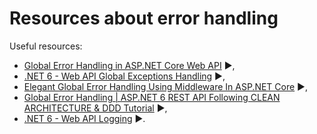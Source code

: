 # Resources about error handling

Useful resources:

- [Global Error Handling in ASP.NET Core Web API](https://code-maze.com/global-error-handling-aspnetcore/) :arrow_forward:,
- [.NET 6 - Web API Global Exceptions Handling](https://youtu.be/fBXOgrZ3ZC4) :arrow_forward:,
- [Elegant Global Error Handling Using Middleware In ASP.NET Core](https://youtu.be/H3EbflpXVmo) :arrow_forward:,
- [Global Error Handling | ASP.NET 6 REST API Following CLEAN ARCHITECTURE & DDD Tutorial](https://youtu.be/gMwAhKddHYQ) :arrow_forward:,
- [.NET 6 - Web API Logging](https://youtu.be/LO-QKMHK5ps) :arrow_forward:.

